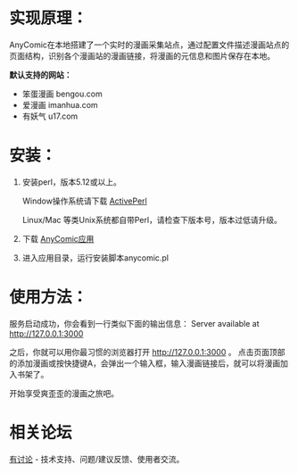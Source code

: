 # 实现原理：
AnyComic在本地搭建了一个实时的漫画采集站点，通过配置文件描述漫画站点的页面结构，识别各个漫画站的漫画链接，将漫画的元信息和图片保存在本地。

**默认支持的网站：**
* 笨蛋漫画 bengou.com
* 爱漫画 imanhua.com
* 有妖气 u17.com

# 安装：
1. 安装perl，版本5.12或以上。

    Window操作系统请下载 [ActivePerl](http://www.activestate.com/activeperl/downloads)

    Linux/Mac 等类Unix系统都自带Perl，请检查下版本号，版本过低请升级。

2. 下载 [AnyComic应用](https://github.com/baboowang/anycomic/zipball/master)

3. 进入应用目录，运行安装脚本anycomic.pl

# 使用方法：
服务启动成功，你会看到一行类似下面的输出信息：
Server available at http://127.0.0.1:3000

之后，你就可以用你最习惯的浏览器打开 http://127.0.0.1:3000 。
点击页面顶部的添加漫画或按快捷键A，会弹出一个输入框，输入漫画链接后，就可以将漫画加入书架了。

开始享受爽歪歪的漫画之旅吧。


# 相关论坛
[有讨论](http://ybmanhua.com) - 技术支持、问题/建议反馈、使用者交流。
